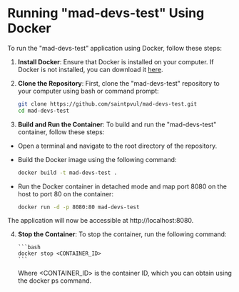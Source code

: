 # Running "mad-devs-test" Using Docker

To run the "mad-devs-test" application using Docker, follow these steps:

1. **Install Docker**: Ensure that Docker is installed on your computer. If Docker is not installed, you can download it [here](https://www.docker.com/get-started).

2. **Clone the Repository**: First, clone the "mad-devs-test" repository to your computer using bash or command prompt:

    ```bash
    git clone https://github.com/saintpvul/mad-devs-test.git
    cd mad-devs-test
    ```

3. **Build and Run the Container**: To build and run the "mad-devs-test" container, follow these steps:

-   Open a terminal and navigate to the root directory of the repository.

-   Build the Docker image using the following command:

    ```bash
    docker build -t mad-devs-test .
    ```

-   Run the Docker container in detached mode and map port 8080 on the host to port 80 on the container:

    ```bash
    docker run -d -p 8080:80 mad-devs-test
    ```

The application will now be accessible at http://localhost:8080.

4.  **Stop the Container**: To stop the container, run the following command:

        ```bash
        docker stop <CONTAINER_ID>
        ```

    Where <CONTAINER_ID> is the container ID, which you can obtain using the docker ps command.
